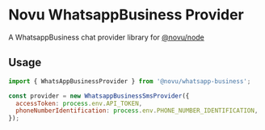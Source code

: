 # Novu WhatsappBusiness Provider

A WhatsappBusiness chat provider library for [@novu/node](https://github.com/novuhq/novu)

## Usage

```javascript
import { WhatsAppBusinessProvider } from '@novu/whatsapp-business';

const provider = new WhatsappBusinessSmsProvider({
  accessToken: process.env.API_TOKEN,
  phoneNumberIdentification: process.env.PHONE_NUMBER_IDENTIFICATION,
});
```

